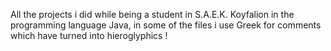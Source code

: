 All the projects i did while being a student in S.A.E.K. Koyfalion in the programming language Java, in some of the files i use Greek for comments which have turned into hieroglyphics !
